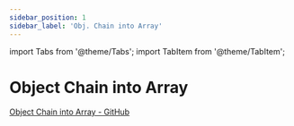 ```yaml
---
sidebar_position: 1
sidebar_label: 'Obj. Chain into Array'
---
```


import Tabs from '@theme/Tabs';
import TabItem from '@theme/TabItem';

# Object Chain into Array


[Object Chain into Array - GitHub](https://github.com/actionanand/js-helper-code/tree/main/src/obj-array)
